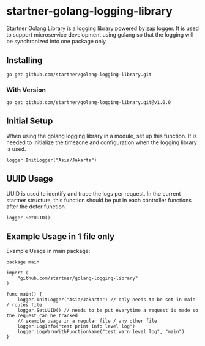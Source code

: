 # startner-golang-logging-library

Startner Golang Library is a logging library powered by zap logger. 
It is used to support microservice development using golang so that the logging will be synchronized into one package only

## Installing

```
go get github.com/startner/golang-logging-library.git
```

### With Version

```
go get github.com/startner/golang-logging-library.git@v1.0.0
```

## Initial Setup

When using the golang logging library in a module, set up this function.
It is needed to initialize the timezone and configuration when the logging library is used.
```golang
logger.InitLogger("Asia/Jakarta")
```

## UUID Usage

UUID is used to identify and trace the logs per request.
In the current startner structure, this function should be put in each controller functions after the defer function
```golang
logger.SetUUID()
```

## Example Usage in 1 file only

Example Usage in main package:

```golang
package main

import (
	"github.com/startner/golang-logging-library"
)

func main() {
	logger.InitLogger("Asia/Jakarta") // only needs to be set in main / routes file
	logger.SetUUID() // needs to be put everytime a request is made so the request can be tracked
	// example usage in a regular file / any other file
	logger.LogInfo("test print info level log")
	logger.LogWarnWithFunctionName("test warn level log", "main")
}
```
